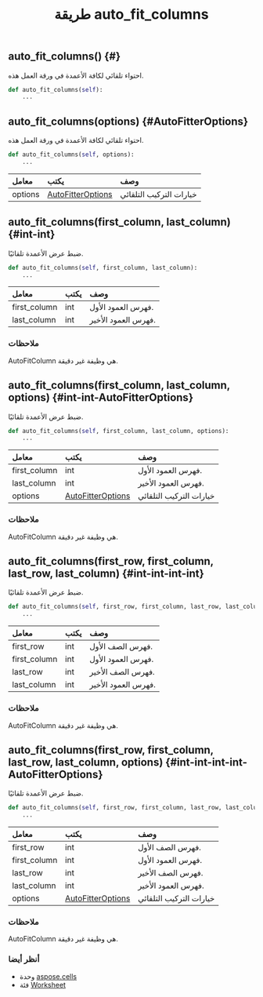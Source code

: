 ﻿---
title: طريقة auto_fit_columns
second_title: Aspose.Cells for Python via .NET API المراجع
description:
type: docs
weight: 50
url: /ar/python-net/aspose.cells/worksheet/auto_fit_columns/
is_root: false
---
##  auto_fit_columns() {#}
احتواء تلقائي لكافة الأعمدة في ورقة العمل هذه.



```python
def auto_fit_columns(self):
    ...
```




##  auto_fit_columns(options) {#AutoFitterOptions}
احتواء تلقائي لكافة الأعمدة في ورقة العمل هذه.



```python
def auto_fit_columns(self, options):
    ...
```


| معامل| يكتب| وصف|
| :- | :- | :- |
| options | [AutoFitterOptions](/cells/ar/python-net/aspose.cells/autofitteroptions) | خيارات التركيب التلقائي|


##  auto_fit_columns(first_column, last_column) {#int-int}
ضبط عرض الأعمدة تلقائيًا.



```python
def auto_fit_columns(self, first_column, last_column):
    ...
```


| معامل| يكتب| وصف|
| :- | :- | :- |
| first_column | int | فهرس العمود الأول.|
| last_column | int | فهرس العمود الأخير.|
###  ملاحظات

AutoFitColumn هي وظيفة غير دقيقة.

##  auto_fit_columns(first_column, last_column, options) {#int-int-AutoFitterOptions}

ضبط عرض الأعمدة تلقائيًا.



```python
def auto_fit_columns(self, first_column, last_column, options):
    ...
```


| معامل| يكتب| وصف|
| :- | :- | :- |
| first_column | int | فهرس العمود الأول.|
| last_column | int | فهرس العمود الأخير.|
| options | [AutoFitterOptions](/cells/ar/python-net/aspose.cells/autofitteroptions) | خيارات التركيب التلقائي|
###  ملاحظات

AutoFitColumn هي وظيفة غير دقيقة.

##  auto_fit_columns(first_row, first_column, last_row, last_column) {#int-int-int-int}

ضبط عرض الأعمدة تلقائيًا.



```python
def auto_fit_columns(self, first_row, first_column, last_row, last_column):
    ...
```


| معامل| يكتب| وصف|
| :- | :- | :- |
| first_row | int | فهرس الصف الأول.|
| first_column | int | فهرس العمود الأول.|
| last_row | int | فهرس الصف الأخير.|
| last_column | int | فهرس العمود الأخير.|
###  ملاحظات

AutoFitColumn هي وظيفة غير دقيقة.

##  auto_fit_columns(first_row, first_column, last_row, last_column, options) {#int-int-int-int-AutoFitterOptions}

ضبط عرض الأعمدة تلقائيًا.



```python
def auto_fit_columns(self, first_row, first_column, last_row, last_column, options):
    ...
```


| معامل| يكتب| وصف|
| :- | :- | :- |
| first_row | int | فهرس الصف الأول.|
| first_column | int | فهرس العمود الأول.|
| last_row | int | فهرس الصف الأخير.|
| last_column | int | فهرس العمود الأخير.|
| options | [AutoFitterOptions](/cells/ar/python-net/aspose.cells/autofitteroptions) | خيارات التركيب التلقائي|
###  ملاحظات

AutoFitColumn هي وظيفة غير دقيقة.


###  أنظر أيضا

* وحدة [aspose.cells](../../)
* فئة [Worksheet](/cells/ar/python-net/aspose.cells/worksheet)
